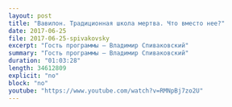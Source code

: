 ```yaml
---
layout: post
title: "Вавилон. Традиционная школа мертва. Что вместо нее?"
date: 2017-06-25
file: 2017-06-25-spivakovsky
excerpt: "Гость программы — Владимир Спиваковский"
summary: "Гость программы — Владимир Спиваковский"
duration: "01:03:28"
length: 34612809
explicit: "no"
block: "no"
youtube: "https://www.youtube.com/watch?v=RMNpBj7zo2U"
---
```

